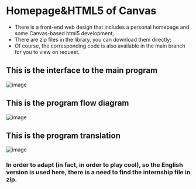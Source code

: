 # Homepage&HTML5 of Canvas
- There is a front-end web design that includes a personal homepage and some Canvas-based html5 development;
- There are zip files in the library, you can download them directly;
- Of course, the corresponding code is also available in the main branch for you to view on request.

## This is the interface to the main program
![image](https://github.com/CUGLin/Homepage-HTML-5-of-Canvas/assets/122336135/884773df-00d4-4aa4-b162-52cdbb77c62f)

## This is the program flow diagram
![image](https://github.com/CUGLin/Homepage-HTML-5-of-Canvas/assets/122336135/58d983eb-666a-4ac6-8de1-def043bc3de6)


## This is the program translation
![image](https://github.com/CUGLin/Homepage-HTML-5-of-Canvas/assets/122336135/09b8fd96-4e26-40e7-9f85-a1fb7ffdf3ac)

### In order to adapt (in fact, in order to play cool), so the English version is used here, there is a need to find the internship file in zip.
